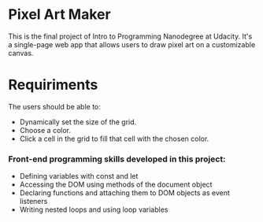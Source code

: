 # Pixel Art Maker
This is the final project of Intro to Programming Nanodegree at Udacity. It's a single-page web app that allows users to draw pixel art on a customizable canvas.

# Requiriments
The users should be able to:

 - Dynamically set the size of the grid.
 - Choose a color.
 - Click a cell in the grid to fill that cell with the chosen color.


### Front-end programming skills developed in this project:

- Defining variables with const and let
- Accessing the DOM using methods of the document object
- Declaring functions and attaching them to DOM objects as event listeners
- Writing nested loops and using loop variables
